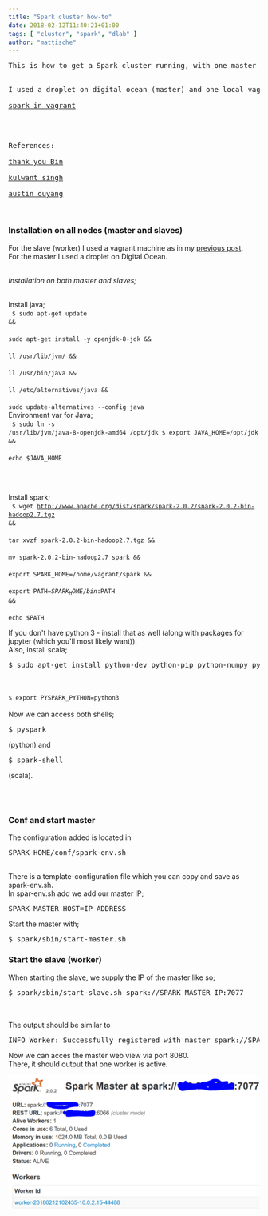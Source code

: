 ```yaml
---
title: "Spark cluster how-to"
date: 2018-02-12T11:40:21+01:00
tags: [ "cluster", "spark", "dlab" ]
author: "mattische"
---
```


<pre>
This is how to get a Spark cluster running, with one master and one slave (worker).
<br>
I used a droplet on digital ocean (master) and one local vagrant machine (slave).<br>
<a href="https://mattische.github.io/blog/post/spark_installation_vagrant/">spark in vagrant</a>
<br>


References:

<a href="http://dmml.nu/spark-install">thank you Bin</a><br>
<a href="http://paxcel.net/blog/how-to-setup-apache-spark-standalone-cluster-on-multiple-machine/">kulwant singh</a><br>
<a href="https://blog.insightdatascience.com/spinning-up-a-spark-cluster-on-spot-instances-step-by-step-e8ed14ebb3b">austin ouyang</a>


</pre>

### Installation on all nodes (master and slaves)

For the slave (worker) I used a vagrant machine as in my <a href="https://mattische.github.io/blog/post/spark_installation_vagrant/">previous post</a>.<br>
For the master I used a droplet on Digital Ocean.<br><br>

*Installation on both master and slaves;*<br><br>

Install java;<br>
<code class="bash">
$ sudo apt-get update && \
sudo apt-get install -y openjdk-8-jdk && \
ll /usr/lib/jvm/ && \
ll /usr/bin/java && \
ll /etc/alternatives/java && \
sudo update-alternatives --config java
</code>
<br>Environment var for Java;<br>
<code class="bash">
$ sudo ln -s /usr/lib/jvm/java-8-openjdk-amd64 /opt/jdk
$ export JAVA_HOME=/opt/jdk && \
echo $JAVA_HOME
</code>

<br>
<br>

Install spark;<br>
<code class="bash">
$ wget http://www.apache.org/dist/spark/spark-2.0.2/spark-2.0.2-bin-hadoop2.7.tgz && \
tar xvzf spark-2.0.2-bin-hadoop2.7.tgz && \
mv spark-2.0.2-bin-hadoop2.7 spark && \
export SPARK_HOME=/home/vagrant/spark && \
export PATH=$SPARK_HOME/bin:$PATH && \
echo $PATH
</code>



If you don't have python 3 - install that as well (along with packages for jupyter (which you'll most likely want)).<br>
Also, install scala;<br>
<pre>
$ sudo apt-get install python-dev python-pip python-numpy python-scipy python-pandas gfortran python3 scala
</pre>
<br>


<code class="bash">
$ export PYSPARK_PYTHON=python3
</code>


<br>
Now we can access both shells; <pre>$ pyspark</pre>(python) and <pre>$ spark-shell</pre> (scala).

<br><br>

### Conf and start master

The configuration added is located in <pre>SPARK_HOME/conf/spark-env.sh</pre><br>
There is a template-configuration file which you can copy and save as spark-env.sh.<br>
In spar-env.sh add we add our master IP;
<pre>
SPARK_MASTER_HOST=IP_ADDRESS
</pre>


Start the master with;<br>

<pre>$ spark/sbin/start-master.sh</pre>




### Start the slave (worker)


When starting the slave, we supply the IP of the master like so;<br>

<pre>$ spark/sbin/start-slave.sh spark://SPARK_MASTER_IP:7077</pre>

<br>
<br>
The output should be similar to <pre>INFO Worker: Successfully registered with master spark://SPARK_MASTER_IP:7077</pre>




Now we can acces the master web view via port 8080.<br>
There, it should output that one worker is active.<br>

<img src="https://raw.githubusercontent.com/mattische/blog/master/static/img/spark-master.PNG" />
